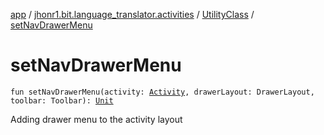 [app](../../index.md) / [jhonr1.bit.language_translator.activities](../index.md) / [UtilityClass](index.md) / [setNavDrawerMenu](./set-nav-drawer-menu.md)

# setNavDrawerMenu

`fun setNavDrawerMenu(activity: `[`Activity`](https://developer.android.com/reference/android/app/Activity.html)`, drawerLayout: DrawerLayout, toolbar: Toolbar): `[`Unit`](https://kotlinlang.org/api/latest/jvm/stdlib/kotlin/-unit/index.html)

Adding drawer menu to the activity layout

